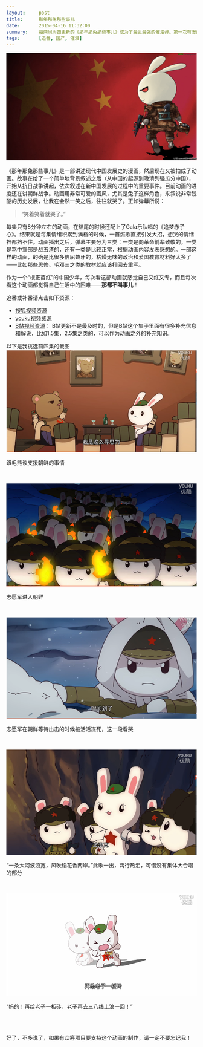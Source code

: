 ```yaml
---
layout:     post
title:      那年那兔那些事儿
date:       2015-04-16 11:32:00
summary:    每两周周四更新的《那年那兔那些事儿》成为了最近最强的催泪弹。第一次有漫画和动画把种花家的兔子们的辛酸现代成长史表现出来。观影时，对于革命前辈的尊敬，每一次都无法抑制地涌上心头，然后眼眶湿润，甚至泪流满面。
tags:		[追番, 国产, 催泪]
---
```

![那年那兔那些事儿封面](/fig/rabbit.png)

《那年那兔那些事儿》是一部讲述现代中国发展史的漫画，然后现在又被拍成了动画。故事在给了一个简单地背景叙述之后（从中国的起源到晚清列强瓜分中国），开始从抗日战争讲起，依次叙述在新中国发展的过程中的重要事件。目前动画的进度还在讲朝鲜战争。动画用非常可爱的画风，尤其是兔子这样角色，来叙说非常残酷的历史发展，让我在会然一笑之后，往往就哭了。正如弹幕所说：

> “笑着笑着就哭了。”

每集只有8分钟左右的动画，在结尾的时候还配上了Gala乐队唱的《追梦赤子心》。结果就是每集情绪积累到满档的时候，一首燃歌直接引发大招，想哭的情绪挡都挡不住。动画播出之后，弹幕主要分为三类：一类是向革命前辈致敬的，一类是骂中宣部是战五渣的，还有一类是比较正常，根据动画内容发表感想的。一部这样的动画，的确是比很多佶屈聱牙的，枯燥无味的政治和爱国教育材料好太多了——比如那些思修、毛邓三之类的教材就应该打回去重写。

作为一个“根正苗红”的中国少年，每次看这部动画就感觉自己又红又专，而且每次看这个动画都觉得自己生活中的困难——**那都不叫事儿**！

追番或补番请点击如下资源：

* [搜狐视频资源](http://tv.sohu.com/s2015/nnntnxs/)
* [youku视频资源](http://www.youku.com/show_page/id_zc7e38a94b0f311e4abda.html)
* [B站视频资源](http://space.bilibili.com/8580411)： B站更新不是最及时的，但是B站这个集子里面有很多补充信息和解说，比如1.5集，2.5集之类的，可以作为动画之外的补充知识。

以下是我挑选前四集的截图
![跟毛熊谈志愿朝鲜](/fig/rabbit1.png)

<p class = "small center">跟毛熊谈支援朝鲜的事情</p>
<br />

![志愿军进入朝鲜](/fig/rabbit2.png)

<p class = "small center">志愿军进入朝鲜</p>
<br />

![朝鲜冻死](/fig/rabbit3.png)

<p class = "small center">志愿军在朝鲜等待出击的时候被活活冻死，这一段看哭</p>
<br />

![我的祖国](/fig/rabbit4.png)

<p class = "small center">“一条大河波浪宽，风吹稻花香两岸。”此歌一出，两行热泪，可惜没有集体大合唱的部分</p>
<br />

![志愿军归国](/fig/rabbit5.png)

<p class = "small center">“妈的！再给老子一板砖，老子再去三八线上浪一回！”</p>
<br />

<br />

好了，不多说了，如果有众筹项目要支持这个动画的制作，请一定不要忘记我！